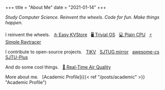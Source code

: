 +++
title = "About Me"
date = "2021-01-14"
+++

*Study Computer Science. Reinvent the wheels. Code for fun. Make things happen.*

I reinvent the wheels. &nbsp;
[⛵ Easy KVStore](https://github.com/tikv/agatedb) &nbsp;
[🖥️ Trivial OS](https://github.com/skyzh/core-os-riscv) &nbsp;
[💻 Plain CPU](https://github.com/skyzh/mips-simulator) &nbsp;
[⚡ Simple Raytracer](https://github.com/skyzh/raytracer.rs)

I contribute to open-source projects. &nbsp;
[TiKV](https://github.com/tikv/tikv) &nbsp;
[SJTUG mirror](http://mirrors.sjtug.sjtu.edu.cn) &nbsp;
[awesome-cs](https://github.com/SJTU-CSE/awesome-cs) &nbsp;
[SJTU-Plus](https://plus.sjtu.edu.cn/)

And do some cool things. &nbsp;
[🌈 Real-Time Air Quality](https://bluesense.skyzh.dev)

More about me. &nbsp;
[Academic Profile]({{< ref "/posts/academic" >}} "Academic Profile")
